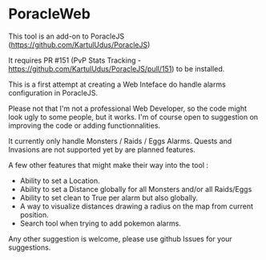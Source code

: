 # PoracleWeb

This tool is an add-on to PoracleJS (https://github.com/KartulUdus/PoracleJS)

It requires PR #151 (PvP Stats Tracking - https://github.com/KartulUdus/PoracleJS/pull/151) to be installed.

This is a first attempt at creating a Web Inteface do handle alarms configuration in PoracleJS.

Please not that I'm not a professional Web Developer, so the code might look ugly to some people, but it works. I'm of course open to suggestion on improving the code or adding functionnalities.

It currently only handle Monsters / Raids / Eggs Alarms. Quests and Invasions are not supported yet by are planned features.

A few other features that might make their way into the tool :

- Ability to set a Location.
- Ability to set a Distance globally for all Monsters and/or all Raids/Eggs
- Ability to set clean to True per alarm but also globally.
- A way to visualize distances drawing a radius on the map from current position.
- Search tool when trying to add pokemon alarms.

Any other suggestion is welcome, please use github Issues for your suggestions.

